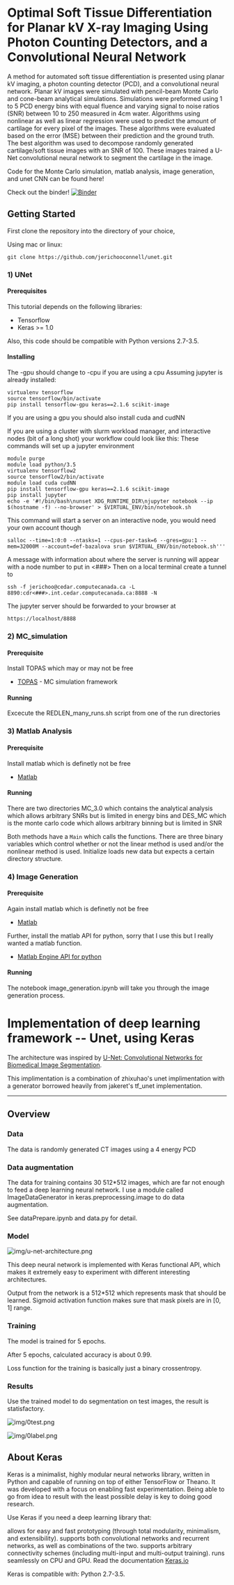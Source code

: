 # Optimal Soft Tissue Differentiation for Planar kV X-ray Imaging Using Photon Counting Detectors, and a Convolutional Neural Network

A method for automated soft tissue differentiation is presented using planar kV imaging, a photon counting detector (PCD), and a convolutional neural network. Planar kV images were simulated with pencil-beam Monte Carlo and cone-beam analytical simulations. Simulations were preformed using 1 to 5 PCD energy bins with equal fluence and varying signal to noise ratios (SNR) between 10 to 250 measured in 4cm water. Algorithms using nonlinear as well as linear regression were used to predict the amount of cartilage for every pixel of the images. These algorithms were evaluated based on the error (MSE) between their prediction and the ground truth. The best algorithm was used to decompose randomly generated cartilage/soft tissue images with an SNR of 100. These images trained a U-Net convolutional neural network to segment the cartilage in the image. 

Code for the Monte Carlo simulation, matlab analysis, image generation, and unet CNN can be found here!

Check out the binder!
[![Binder](https://mybinder.org/badge.svg)](https://mybinder.org/v2/gh/jerichooconnell/unet/master?filepath=unet%2FtrainUnet.ipynb)

## Getting Started

First clone the repository into the directory of your choice, 

Using mac or linux:

```
git clone https://github.com/jerichooconnell/unet.git

```

### 1) UNet

#### Prerequisites

This tutorial depends on the following libraries:

* Tensorflow
* Keras >= 1.0

Also, this code should be compatible with Python versions 2.7-3.5.

#### Installing

The -gpu should change to -cpu if you are using a cpu
Assuming jupyter is already installed:


```
virtualenv tensorflow
source tensorflow/bin/activate
pip install tensorflow-gpu keras==2.1.6 scikit-image
```

If you are using a gpu you should also install cuda and cudNN

If you are using a cluster with slurm workload manager, and interactive nodes (bit of a long shot) your workflow could look like this:
These commands will set up a jupyter environment

```
module purge
module load python/3.5
virtualenv tensorflow2
source tensorflow2/bin/activate
module load cuda cudNN
pip install tensorflow-gpu keras==2.1.6 scikit-image
pip install jupyter
echo -e '#!/bin/bash\nunset XDG_RUNTIME_DIR\njupyter notebook --ip $(hostname -f) --no-browser' > $VIRTUAL_ENV/bin/notebook.sh
```

This command will start a server on an interactive node, you would need your own account though

```
salloc --time=1:0:0 --ntasks=1 --cpus-per-task=6 --gres=gpu:1 --mem=32000M --account=def-bazalova srun $VIRTUAL_ENV/bin/notebook.sh'''
```

A message with information about where the server is running will appear with a node number to put in <###>
Then on a local terminal create a tunnel to 

```
ssh -f jerichoo@cedar.computecanada.ca -L 8890:cdr<###>.int.cedar.computecanada.ca:8888 -N
```

The jupyter server should be forwarded to your browser at

```
https://localhost/8888
```


### 2) MC_simulation

#### Prerequisite

Install TOPAS which may or may not be free

* [TOPAS](http://topas.readthedocs.io) - MC simulation framework

#### Running

Excecute the REDLEN_many_runs.sh script from one of the run directories

### 3) Matlab Analysis

#### Prerequisite

Install matlab which is definetly not be free

* [Matlab](https://www.mathworks.com/products/matlab.html)

#### Running

There are two directories MC_3.0 which contains the analytical analysis which allows arbitrary SNRs but is limited in energy bins and DES_MC which is the monte carlo code which allows arbitrary binning but is limited in SNR

Both methods have a `Main` which calls the functions. There are three binary variables which control whether or not the linear method is used and/or the nonlinear method is used. Initialize loads new data but expects a certain directory structure.

### 4) Image Generation

#### Prerequisite

Again install matlab which is definetly not be free

* [Matlab](https://www.mathworks.com/products/matlab.html)

Further, install the matlab API for python, sorry that I use this but I really wanted a matlab function.

* [Matlab Engine API for python](https://www.mathworks.com/help/matlab/matlab_external/install-the-matlab-engine-for-python.html)

#### Running

The notebook image_generation.ipynb will take you through the image generation process.


# Implementation of deep learning framework -- Unet, using Keras

The architecture was inspired by [U-Net: Convolutional Networks for Biomedical Image Segmentation](http://lmb.informatik.uni-freiburg.de/people/ronneber/u-net/).

This implimentation is a combination of zhixuhao's unet implimentation with a generator borrowed heavily from jakeret's tf\_unet implementation. 

---

## Overview

### Data

The data is randomly generated CT images using a 4 energy PCD 


### Data augmentation

The data for training contains 30 512*512 images, which are far not enough to feed a deep learning neural network. I use a module called ImageDataGenerator in keras.preprocessing.image to do data augmentation.

See dataPrepare.ipynb and data.py for detail.


### Model

![img/u-net-architecture.png](img/u-net-architecture.png)

This deep neural network is implemented with Keras functional API, which makes it extremely easy to experiment with different interesting architectures.

Output from the network is a 512*512 which represents mask that should be learned. Sigmoid activation function
makes sure that mask pixels are in \[0, 1\] range.

### Training

The model is trained for 5 epochs.

After 5 epochs, calculated accuracy is about 0.99.

Loss function for the training is basically just a binary crossentropy.



### Results

Use the trained model to do segmentation on test images, the result is statisfactory.

![img/0test.png](img/0test.png)

![img/0label.png](img/0label.png)


## About Keras

Keras is a minimalist, highly modular neural networks library, written in Python and capable of running on top of either TensorFlow or Theano. It was developed with a focus on enabling fast experimentation. Being able to go from idea to result with the least possible delay is key to doing good research.

Use Keras if you need a deep learning library that:

allows for easy and fast prototyping (through total modularity, minimalism, and extensibility).
supports both convolutional networks and recurrent networks, as well as combinations of the two.
supports arbitrary connectivity schemes (including multi-input and multi-output training).
runs seamlessly on CPU and GPU.
Read the documentation [Keras.io](http://keras.io/)

Keras is compatible with: Python 2.7-3.5.
